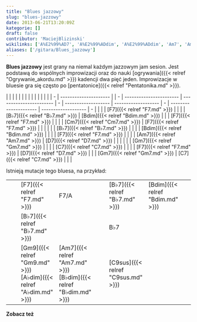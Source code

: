 ```yaml
---
title: "Blues jazzowy"
slug: "blues-jazzowy"
date: 2013-06-21T13:20:09Z
kategorie: []
draft: false
contributor: 'MaciejBlizinski'
wikilinks: ['A%E2%99%AD7', 'A%E2%99%ADdim', 'A%E2%99%ADdim', 'Am7', 'Am7', 'B%E2%99%AD7', 'B%E2%99%AD7', 'B%E2%99%AD7', 'B%E2%99%AD7', 'B%E2%99%ADdim', 'Bdim', 'Bdim', 'Bdim', 'C7', 'C7', 'C9', 'C9sus', 'Cm7', 'D7', 'D7', 'D9', 'E%E2%99%AD9', 'E9', 'F7', 'F7', 'F7', 'F7', 'F7', 'F7', 'F7', 'F7', 'F7/A', 'F7/A', 'F9', 'Gm7', 'Gm7', 'Gm7', 'Gm7', 'Gm9', 'dwa_pi%C4%99%C4%87_jeden', 'ogrywanie', 'pentatonika']
aliases: ['/gitara/Blues_jazzowy']
---
```

**Blues jazzowy** jest grany na niemal każdym jazzowym jam sesion. Jest
podstawą do wspólnych improwizacji oraz do nauki
[ogrywania]({{< relref "Ogrywanie_akordu.md" >}}) kadencji dwa pięć
jeden<!-- link nie odnosił się do niczego: 'content/książka/dwa_pięć_jeden.md' wants to redirect to 'content/książka/Dwa_pięć_jeden.md', but 'content/książka/Dwa_pięć_jeden.md' will be deleted -->. Improwizacje w bluesie gra się
często po [pentatonice]({{< relref "Pentatonika.md" >}}).

|   |                       |  |   |                         |                         |   |                     |                     |   |                       |                     |   |
| - | --------------------- |  | - | ----------------------- | ----------------------- | - | ------------------- | ------------------- | - | --------------------- | ------------------- | - |
| | | [F7]({{< relref "F7.md" >}})   |  | | | [B♭7]({{< relref "B♭7.md" >}})   | [Bdim]({{< relref "Bdim.md" >}}) | | | [F7]({{< relref "F7.md" >}}) |                     | | | [Cm7]({{< relref "Cm7.md" >}}) | [F7]({{< relref "F7.md" >}}) | | |
| | | [B♭7]({{< relref "B♭7.md" >}}) |  | | | [Bdim]({{< relref "Bdim.md" >}}) |                         | | | [F7]({{< relref "F7.md" >}}) |                     | | | [Am7]({{< relref "Am7.md" >}}) | [D7]({{< relref "D7.md" >}}) | | |
| | | [Gm7]({{< relref "Gm7.md" >}}) |  | | | [C7]({{< relref "C7.md" >}})     |                         | | | [F7]({{< relref "F7.md" >}}) | [D7]({{< relref "D7.md" >}}) | | | [Gm7]({{< relref "Gm7.md" >}}) | [C7]({{< relref "C7.md" >}}) | | |

Istnieją mutacje tego bluesa, na przykład:

|   |                                                 |                                                 |   |                           |                         |   |                     |                       |   |                           |                         |   |
| - | ----------------------------------------------- | ----------------------------------------------- | - | ------------------------- | ----------------------- | - | ------------------- | --------------------- | - | ------------------------- | ----------------------- | - |
| | | [F7]({{< relref "F7.md" >}})                             | F7/A<!-- link nie odnosił się do niczego: 'Blues jazzowy' ('content/książka/Blues_jazzowy.md') links to 'F7/A' ('content/książka/F7/A.md') and that does not exist -->                         | | | [B♭7]({{< relref "B♭7.md" >}})     | [Bdim]({{< relref "Bdim.md" >}}) | | | [F7]({{< relref "F7.md" >}}) | [Gm7]({{< relref "Gm7.md" >}}) | | | [A♭dim]({{< relref "A♭dim.md" >}}) | F7/A<!-- link nie odnosił się do niczego: 'Blues jazzowy' ('content/książka/Blues_jazzowy.md') links to 'F7/A' ('content/książka/F7/A.md') and that does not exist --> | | |
| | | [B♭7]({{< relref "B♭7.md" >}})                           |                                                 | | | B♭7                       |                         | | | [F9]({{< relref "F9.md" >}}) | [E9]({{< relref "E9.md" >}})   | | | [E♭9]({{< relref "E♭9.md" >}})     | [D9]({{< relref "D9.md" >}})     | | |
| | | [Gm9]({{< relref "Gm9.md" >}}) [A♭dim]({{< relref "A♭dim.md" >}}) | [Am7]({{< relref "Am7.md" >}}) [B♭dim]({{< relref "B♭dim.md" >}}) | | | [C9sus]({{< relref "C9sus.md" >}}) |                         | | | [F7]({{< relref "F7.md" >}}) | [A♭7]({{< relref "A♭7.md" >}}) | | | [Gm7]({{< relref "Gm7.md" >}})     | [C9]({{< relref "C9.md" >}})     | | |

**Zobacz też**